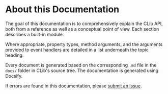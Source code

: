 # About this Documentation

The goal of this documentation is to comprehensively explain the CLib API, both from a reference as well as a conceptual point of view. Each section describes a built-in module.

Where appropriate, property types, method arguments, and the arguments provided to event handlers are detailed in a list underneath the topic heading.

Every document is generated based on the corresponding `.md` file in the `docs/` folder in CLib's source tree. The documentation is generated using Docsify.


If errors are found in this documentation, please [submit an issue](https://github.com/TaktiCool/CLib/issues/new).
